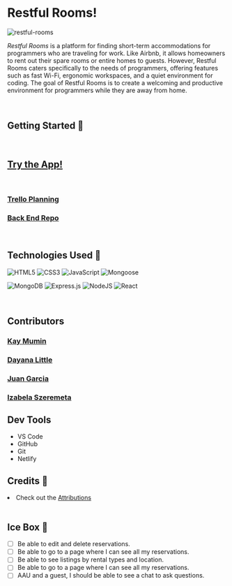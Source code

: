 <h1>Restful Rooms!</h1>


<img src="https://imgur.com/a/bDXOA5u" alt="restful-rooms">

<p>
<em>Restful Rooms</em> is a platform for finding short-term accommodations for programmers who are traveling for work. Like Airbnb, it allows homeowners to rent out their spare rooms or entire homes to guests. However, Restful Rooms caters specifically to the needs of programmers, offering features such as fast Wi-Fi, ergonomic workspaces, and a quiet environment for coding. The goal of Restful Rooms is to create a welcoming and productive environment for programmers while they are away from home.</p>

<br>
<h2>Getting Started 🚦</h2>
<br>

<h2>
<a href="https://restful-rooms.netlify.app/" rel="nofollow">Try the App!</a>
</h2>

<br>

<h3> 
<a href="https://trello.com/b/TlP5Zb3O/restful-rooms"> Trello Planning</a>
</h3>

<h3>
<a href="https://github.com/izabela2279/restful-rooms-back-end" rel="nofollow">Back End Repo</a>
</h3>

<br>

<h2>Technologies Used 💾</h2>


![HTML5](https://img.shields.io/badge/html5-%23E34F26.svg?style=for-the-badge&logo=html5&logoColor=white)
![CSS3](https://img.shields.io/badge/css3-%231572B6.svg?style=for-the-badge&logo=css3&logoColor=white)
![JavaScript](https://img.shields.io/badge/javascript-%23323330.svg?style=for-the-badge&logo=javascript&logoColor=%23F7DF1E)
![Mongoose](https://miro.medium.com/max/98/1*rchG6FrxrvUsgxnfgoq8ow.webp)

![MongoDB](https://img.shields.io/badge/MongoDB-%234ea94b.svg?style=for-the-badge&logo=mongodb&logoColor=white)
![Express.js](https://img.shields.io/badge/express.js-%23404d59.svg?style=for-the-badge&logo=express&logoColor=%2361DAFB)
![NodeJS](https://img.shields.io/badge/node.js-6DA55F?style=for-the-badge&logo=node.js&logoColor=white)
![React](https://img.shields.io/badge/React-20232A?style=for-the-badge&logo=react&logoColor=61DAFB)


<br>

<h2>Contributors</h2>

<h3>
<a href="https://github.com/Kay7531"> Kay Mumin</a>
</h3>
<h3>
<a href="https://github.com/dayanalittle"> Dayana Little</a>
</h3>
<h3>
<a href="https://github.com/juanm98"> Juan Garcia</a>
</h3>
<h3>
<a href="https://github.com/izabela2279"> Izabela Szeremeta</a>
</h3>

<h2>Dev Tools</h2>

<ul>
<li>VS Code</li>
<li>GitHub</li>
<li>Git</li>
<li>Netlify</li>
</ul>

<h2>Credits 🙌</h2>
<li>
Check out the
<a href="https://github.com/izabela2279/restful-rooms-front-end/blob/main/Assets.md">Attributions</a>
</li>

<br>

<h2>Ice Box 🧊</h2>

 - [ ] Be able to edit and delete reservations. 
 - [ ] Be able to go to a page where I can see all my reservations.
 - [ ] Be able to see listings by rental types and location.
 - [ ] Be able to go to a page where I can see all my reservations.
 - [ ] AAU and a guest, I should be able to see a chat to ask questions. 